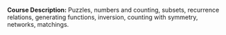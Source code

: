 **Course Description:** Puzzles, numbers and counting, subsets, recurrence relations, generating functions, inversion, counting with symmetry, networks, matchings.